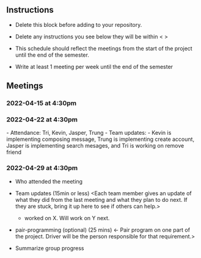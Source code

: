 ## Instructions

- Delete this block before adding to your repository. 

- Delete any instructions you see below they will be within < >
  
- This schedule should reflect the meetings from the start of the project until the end of the semester.

- Write at least 1 meeting per week until the end of the semester

  
## Meetings

### 2022-04-15 at 4:30pm
<meeting template would go here>
<only fill in template once you had the meeting>


### 2022-04-22 at 4:30pm
<meeting template would go here>
<only fill in template once you had the meeting>
- Attendance: Tri, Kevin, Jasper, Trung
- Team updates:
   - Kevin is implementing composing message, Trung is implementing create 
account, Jasper is implementing search mesages, and Tri is working on remove friend

 ### 2022-04-29 at 4:30pm
- Who attended the meeting
- Team updates (15min or less)
  <Each team member gives an update of what they did from the last meeting and what they plan to do next. If they are stuck, bring it up here to see if others can help.>
  - <name> worked on X. Will work on Y next. 

- pair-programming (optional) (25 mins)
  <- Pair program on one part of the project. Driver will be the person responsible for that requirement.>

- Summarize group progress
